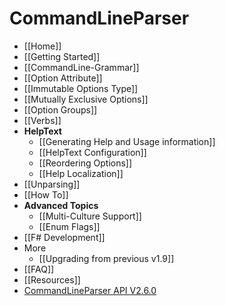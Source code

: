 # CommandLineParser

- [[Home]]
- [[Getting Started]]
- [[CommandLine-Grammar]]
- [[Option Attribute]]
- [[Immutable Options Type]]
- [[Mutually Exclusive Options]]
- [[Option Groups]]
- [[Verbs]]
- **HelpText**
  - [[Generating Help and Usage information]]
  - [[HelpText Configuration]]
  - [[Reordering Options]]
  - [[Help Localization]]
- [[Unparsing]]
- [[How To]]
- **Advanced Topics**
  - [[Multi-Culture Support]]
  - [[Enum Flags]]
- [[F# Development]]  
- More
  - [[Upgrading from previous v1.9]]
- [[FAQ]]
- [[Resources]]
- [CommandLineParser API V2.6.0](API-V2.6.0)
